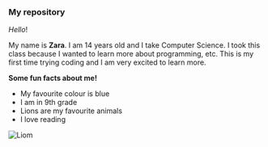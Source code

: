 ### My repository

*Hello*!

My name is **Zara**. I am 14 years old and I take Computer Science. I took this class because I wanted to learn more about programming, etc. This is my first time trying coding and I am very excited to learn more.

**Some fun facts about me!**

- My favourite colour is blue
- I am in 9th grade
- Lions are my favourite animals
- I love reading

![Liom](https://www.gannett-cdn.com/media/2022/03/16/USATODAY/usatsports/imageForEntry5-ODq.jpg?width=660&height=372&fit=crop&format=pjpg&auto=webp)


<!--
**zarahaleem/zarahaleem** is a ✨ _special_ ✨ repository because its `README.md` (this file) appears on your GitHub profile.

Here are some ideas to get you started:

- 🔭 I’m currently working on ...
- 🌱 I’m currently learning ...
- 👯 I’m looking to collaborate on ...
- 🤔 I’m looking for help with ...
- 💬 Ask me about ...
- 📫 How to reach me: ...
- 😄 Pronouns: ...
- ⚡ Fun fact: ...
-->


